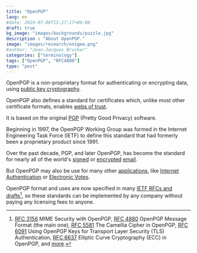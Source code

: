 ```yaml
---
title: "OpenPGP"
lang: en
#date: 2019-07-06T15:27:17+06:00
draft: true
bg_image: "images/backgrounds/puzzle.jpg"
description : "About OpenPGP."
image: "images/research/enigma.png"
#author: "Jean-Jacques Brucker"
categories: ["terminology"]
tags: ["OpenPGP", "RFC4880"]
type: "post"
---
```



OpenPGP is a non-proprietary format for authenticating or encrypting data, using [public key cryptography](https://en.wikipedia.org/wiki/Public-key_cryptography).

OpenPGP also defines a standard for certificates which, unlike most other certificate formats, enables [webs of trust](https://en.wikipedia.org/wiki/Web_of_trust).

It is based on the original [PGP](https://en.wikipedia.org/wiki/Pretty_Good_Privacy) (Pretty Good Privacy) software.

Beginning in 1997, the OpenPGP Working Group was formed in the Internet Engineering Task Force (IETF) to define this standard that had formerly been a proprietary product since 1991.

Over the past decade, PGP, and later OpenPGP, has become the standard for nearly all of the world's [signed](/research/theme-authentication/) or [encrypted](/research/encryption/) [email](/research/theme-email/).

But OpenPGP may also be use for many other [applications](/research/), like
[Internet Authentication](/research/theme-authentication/) or [Electronic
Votes](/research/theme-vote/).

OpenPGP format and uses are now specified in many [IETF RFCs and drafts](https://www.ietf.org/standards/rfcs/)[^rfcs], so these standards can be implemented by any company without paying any licensing fees to anyone.

[^rfcs]: [RFC 3156](https://tools.ietf.org/html/rfc3156) MIME Security with OpenPGP, [RFC 4880](https://tools.ietf.org/html/rfc4880) OpenPGP Message Format (the main one), [RFC 5581](https://tools.ietf.org/html/rfc5581) The Camellia Cipher in OpenPGP, [RFC 6091](https://tools.ietf.org/html/rfc6091) Using OpenPGP Keys for Transport Layer Security (TLS) Authentication, [RFC 6637](https://tools.ietf.org/html/rfc6637) Elliptic Curve Cryptography (ECC) in OpenPGP, and [more](https://www.openpgp.org/about/standard/).



